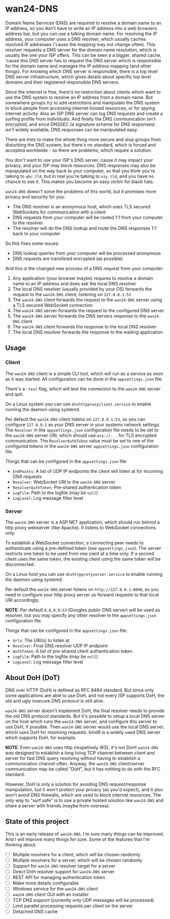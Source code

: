 # wan24-DNS

Domain Name Services (DNS) are required to resolve a domain name to an IP 
address, so you don't have to write an IP address into a web browsers address 
bar, but you can use a talking domain name. For resolving the IP address, 
your computer uses a DNS resolver, which usually caches resolved IP addresses 
('cause the mapping may not change often). This resolver requests a DNS 
server for the domain name resolution, which is usually the one your ISP 
offers. This can be seen a a bigger, shared cache, 'cause this DNS server has 
to request the DNS server which is responsible for the domain name and manages 
the IP address mapping (and other things). For knowing which DNS server is 
responsible, there is a top level DNS server infrastructure, which gives 
details about specific top level domains and their registered responsible DNS 
servers.

Since the internet is free, there's no restriction about clients which want to 
use the DNS system to resolve an IP address from a domain name. But somewhere 
groups try to add restrictions and manipulate the DNS system to block people 
from accessing internet hosted resources, or for spying internet activity. 
Also an ISP DNS server can log DNS requests and create a surfing profile from 
individuals. And finally the DNS communication isn't encrypted, and since 
DNSSEC (a signature scheme for DNS responses) isn't widely available, DNS 
responses can be manipulated easy.

There are tries to make the whole thing more secure and stop groups from 
disturbing the DNS system, but there's no standard, which is forced and 
accepted worldwide - so there are problems, which require a solution:

You don't want to use your ISP's DNS server, cause it may impact your privacy, 
and your ISP may block resources. DNS responses may also be manipulated on the 
way back to your computer, so that you think you're talking to `abc.tld`, but 
in real you're talking to `xzy.tld`, and you have no chance to see it. This 
makes you become an easy victim for black hats.

`wan24-DNS` doesn't solve the problems of this world, but it promises more 
privacy and security for you:

- The DNS resolver is an anonymous host, which uses TLS secured WebSockets for 
communication with a client
- DNS requests from your computer will be routed 1:1 from your computer to the 
resolver
- The resolver will do the DNS lookup and route the DNS responses 1:1 back to 
your computer

So this fixes some issues:

- DNS lookup queries from your computer will be processed anonymous
- DNS requests are transfered encrypted (as possible)

And this is the changed new process of a DNS request from your computer:

1. Any application (your browser maybe) requires to resolve a domain name to 
an IP address and does ask the local DNS resolver
2. The local DNS resolver (usually provided by your OS) forwards the request 
to the `wan24-DNS` client, listening on `127.0.0.1:53`
3. The `wan24-DNS` client forwards the request to the `wan24-DNS` server using 
a TLS secured WebSocket connection
4. The `wan24-DNS` server forwards the request to the configured DNS server
5. The `wan24-DNS` server forwards the DNS servers response to the `wan24-DNS` 
client
6. The `wan24-DNS` client forwards the response to the local DNS resolver
7. The local DNS resolver forwards the response to the waiting application

## Usage

### Client

The `wan24-DNS` client is a simple CLI tool, which will run as a service as 
soon as it was started. All configuration can be done in the 
`appsettings.json` file.

There's a `-test` flag, which will test the connection to the `wan24-DNS` 
server and quit.

On a Linux system you can use `dnshttpproxyclient.service` to enable running 
the daemon using systemd.

Per default the `wan24-DNS` client listens on `127.0.0.1:53`, so you can 
configure `127.0.0.1` as your DNS server in your systems network settings. The 
`Resolver` in the `appsettings.json` configuration file needs to be set to the 
`wan24-DNS` server URI, which should use `wss://...` for TLS encrypted 
communication. The `ResolverAuthToken` value must be set to one of the 
configured tokens in the `wan24-DNS` server `appsettings.json` configuration 
file.

Things that can be configured in the `appsettings.json` file:

- `EndPoints`: A list of UDP IP endpoints the client will listen at for 
incoming DNS requests
- `Resolver`: WebSocket URI to the `wan24-DNS` server
- `ResolverAuthToken`: Pre-shared authentication token
- `LogFile`: Path to the logfile (may be `null`)
- `LogLevel`: Log message filter level

### Server

The `wan24-DNS` server is a ASP.NET application, which should run behind a 
http proxy webserver (like Apache). It listens to WebSocket connections only.

To establish a WebSocket connection, a connecting peer needs to authenticate 
using a pre-defined token (see `appsettings.json`). The server restricts one 
token to be used from one cient at a time only. If a second client uses the 
same token, the existing client using the same token will be disconnected.

On a Linux host you can use `dnshttpprotyserver.service` to enable running the 
daemon using systemd.

Per default the `wan24-DNS` server listens on `http://127.0.0.1:8090`, so you 
need to configure your http proxy server so forward requests to that local 
URI accordingly.

**NOTE**: Per default `8.8.8.8:53` (Googles public DNS server) will be used 
as resolver, but you may specify any other resolver in the `appsettings.json` 
configuration file.

Things that can be configured in the `appsettings.json` file:

- `Urls`: The URI(s) to listen at
- `Resolver`: Final DNS resolver UDP IP endpoint
- `AuthToken`: A list of pre-shared client authentication token
- `LogFile`: Path to the logfile (may be `null`)
- `LogLevel`: Log message filter level

## About DoH (DoT)

DNS over HTTP (DoH) is defined as RFC 8484 standard. But since only some 
applications are able to use DoH, and not every ISP supports DoH, the old and 
ugly insecure DNS protocol is still alive.

`wan24-DNS` server doesn't implement DoH, the final resolver needs to provide 
the old DNS protocol standards. But it's possible to setup a local DNS server 
on the host which runs the `wan24-DNS` server, and configure this server to 
use DoH, if possible. Then `wan24-DNS` server would use the local DNS server, 
which uses DoH for resolving requests. bind9 is a widely used DNS server which 
supports DoH, for example.

**NOTE**: Even `wan24-DNS` uses http (respetively WS), it's not DoH! 
`wan24-DNS` was designed to establish a long living TCP channel between client 
and server for fast DNS query resolving without having to establish a 
communication channel often. Anyway, the `wan24-DNS` client/server 
communication may be called "DoH", but it has nothing to do with the RFC 
standard.

However, DoH is only a solution for avoiding DNS request/response 
manipulation, but it won't protect your privacy (as you'd expect), and it also 
won't avoid DNS firewalls, which are used to block internet resources. The 
only way to "surf safe" is to use a private hosted solution like `wan24-DNS` 
and share a server with friends (maybe from oversea).

## State of this project

This is an early release of `wan24-DNS`, I'm sure many things can be improved. 
And I will improve many things for sure. Some of the features that I'm 
thinking about:

- [ ] Multiple resolvers for a client, which will be chosen randomly
- [ ] Multiple resolvers for a server, which will be chosen randomly
- [ ] Support for `wan24-DNS` resolver target for a server
- [ ] Direct DoH resolver support for `wan24-DNS` server
- [ ] REST API for managing authentication token
- [ ] Make more details configurable
- [ ] Windows service for the `wan24-DNS` client
- [ ] `wan24-DNS` client GUI with an installer
- [ ] TCP DNS support (currently only UDP messages will be processed)
- [ ] Limit parallel processing requests per client on the server
- [ ] Detached DNS cache

